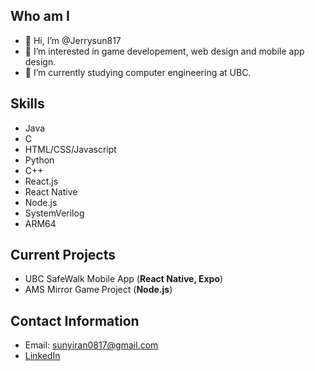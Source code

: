 ## Who am I
- 👋 Hi, I’m @Jerrysun817
- 👀 I’m interested in game developement, web design and mobile app design.
- 🌱 I’m currently studying computer engineering at UBC.

## Skills
- Java
- C
- HTML/CSS/Javascript
- Python
- C++
- React.js
- React Native
- Node.js
- SystemVerilog
- ARM64

## Current Projects
- UBC SafeWalk Mobile App (**React Native, Expo**)
- AMS Mirror Game Project (**Node.js**)

## Contact Information
- Email: sunyiran0817@gmail.com
- [LinkedIn](https://www.linkedin.com/in/yiran-sun-jerry/)

